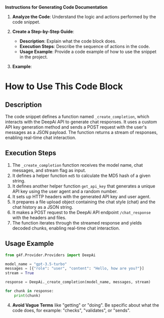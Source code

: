 **Instructions for Generating Code Documentation**

1. **Analyze the Code**: Understand the logic and actions performed by the code snippet.

2. **Create a Step-by-Step Guide**:
    - **Description**: Explain what the code block does.
    - **Execution Steps**: Describe the sequence of actions in the code.
    - **Usage Example**: Provide a code example of how to use the snippet in the project.

3. **Example**:

How to Use This Code Block
=========================================================================================

Description
-------------------------
The code snippet defines a function named `_create_completion`, which interacts with the DeepAi API to generate chat responses. It uses a custom API key generation method and sends a POST request with the user's messages as a JSON payload. The function returns a stream of responses, enabling real-time chat interaction.

Execution Steps
-------------------------
1. The `_create_completion` function receives the model name, chat messages, and stream flag as input.
2. It defines a helper function `md5` to calculate the MD5 hash of a given string.
3. It defines another helper function `get_api_key` that generates a unique API key using the user agent and a random number.
4. It sets up HTTP headers with the generated API key and user agent.
5. It prepares a file upload object containing the chat style (chat) and the chat history as a JSON string.
6. It makes a POST request to the DeepAi API endpoint `/chat_response` with the headers and files.
7. The function iterates through the streamed response and yields decoded chunks, enabling real-time chat interaction.

Usage Example
-------------------------

```python
from g4f.Provider.Providers import DeepAi

model_name = "gpt-3.5-turbo"
messages = [{"role": "user", "content": "Hello, how are you?"}]
stream = True

response = DeepAi._create_completion(model_name, messages, stream)

for chunk in response:
    print(chunk)
```

4. **Avoid Vague Terms** like "getting" or "doing". Be specific about what the code does, for example: "checks", "validates", or "sends".